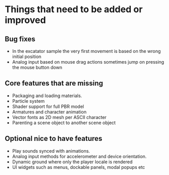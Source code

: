 # Things that need to be added or improved

## Bug fixes
* In the excatator sample the very first movement is based on the wrong initial position
* Analog input based on mouse drag actions sometimes jump on pressing the mouse button down

## Core features that are missing
* Packaging and loading materials.
* Particle system
* Shader support for full PBR model
* Armatures and character animation
* Vector fonts as 2D mesh per ASCII character
* Parenting a scene object to another scene object

## Optional nice to have features
* Play sounds synced with animations.
* Analog input methods for accelerometer and device orientation.
* Dynamic ground where only the player locale is rendered
* UI widgets such as menus, dockable panels, modal popups etc